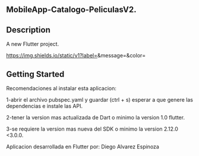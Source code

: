 ## MobileApp-Catalogo-PeliculasV2.

## Description
A new Flutter project.

https://img.shields.io/static/v1?label=<VS>&message=<VisualCode>&color=<blue>

## Getting Started

Recomendaciones al instalar esta aplicacion: 

1-abrir el archivo pubspec.yaml y guardar (ctrl + s) esperar a que genere las dependencias e instale las API.

2-tener la version mas actualizada de Dart o minimo la version 1.0 flutter.

3-se requiere la version mas nueva del SDK o minimo la version 2.12.0 <3.0.0.

Aplicacion desarrollada en Flutter por: Diego Alvarez Espinoza 

